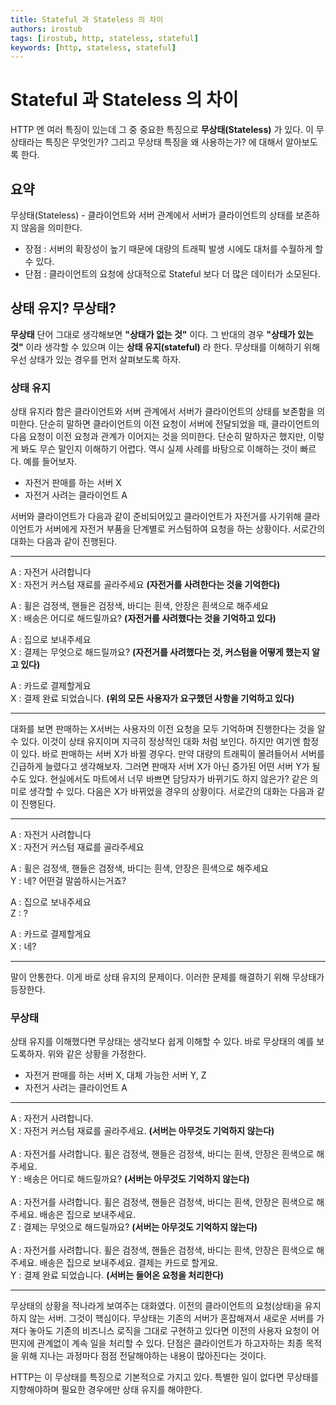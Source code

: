 ```yaml
---
title: Stateful 과 Stateless 의 차이
authors: irostub
tags: [irostub, http, stateless, stateful]
keywords: [http, stateless, stateful]
---
```


# Stateful 과 Stateless 의 차이

HTTP 엔 여러 특징이 있는데 그 중 중요한 특징으로 **무상태(Stateless)** 가 있다. 이 무상태라는 특징은 무엇인가? 그리고 무상태 특징을 왜 사용하는가? 에 대해서 알아보도록 한다.

## 요약

무상태(Stateless) - 클라이언트와 서버 관계에서 서버가 클라이언트의 상태를 보존하지 않음을 의미한다.

- 장점 : 서버의 확장성이 높기 때문에 대량의 트래픽 발생 시에도 대처를 수월하게 할 수 있다.
- 단점 : 클라이언트의 요청에 상대적으로 Stateful 보다 더 많은 데이터가 소모된다.

## 상태 유지? 무상태?

**무상태** 단어 그대로 생각해보면 **"상태가 없는 것"** 이다. 그 반대의 경우 **"상태가 있는 것"** 이라 생각할 수 있으며 이는 **상태 유지(stateful)** 라 한다. 무상태를 이해하기 위해 우선 상태가 있는 경우를 먼저 살펴보도록 하자.


### 상태 유지

상태 유지라 함은 클라이언트와 서버 관계에서 서버가 클라이언트의 상태를 보존함을 의미한다. 단순히 말하면 클라이언트의 이전 요청이 서버에 전달되었을 때, 클라이언트의 다음 요청이 이전 요청과 관계가 이어지는 것을 의미한다. 단순히 말하자곤 했지만, 이렇게 봐도 무슨 말인지 이해하기 어렵다. 역시 실제 사례를 바탕으로 이해하는 것이 빠르다. 예를 들어보자.

- 자전거 판매를 하는 서버 X
- 자전거 사려는 클라이언트 A

서버와 클라이언트가 다음과 같이 준비되어있고 클라이언트가 자전거를 사기위해 클라이언트가 서버에게 자전거 부품을 단계별로 커스텀하여 요청을 하는 상황이다. 서로간의 대화는 다음과 같이 진행된다.

---

A : 자전거 사려합니다  
X : 자전거 커스텀 재료를 골라주세요 **(자전거를 사려한다는 것을 기억한다)**
  
  
A : 휠은 검정색, 핸들은 검정색, 바디는 흰색, 안장은 흰색으로 해주세요  
X : 배송은 어디로 해드릴까요? **(자전거를 사려했다는 것을 기억하고 있다)**
  
  
A : 집으로 보내주세요  
X : 결제는 무엇으로 해드릴까요? **(자전거를 사려했다는 것, 커스텀을 어떻게 했는지 알고 있다)**
  
  
A : 카드로 결제할게요  
X : 결제 완료 되었습니다. **(위의 모든 사용자가 요구했던 사항을 기억하고 있다)**

---

대화를 보면 판매하는 X서버는 사용자의 이전 요청을 모두 기억하며 진행한다는 것을 알 수 있다. 이것이 상태 유지이며 지극히 정상적인 대화 처럼 보인다. 하지만 여기엔 함정이 있다. 바로 판매하는 서버 X가 바뀔 경우다. 만약 대량의 트래픽이 몰려들어서 서버를 긴급하게 늘렸다고 생각해보자. 그러면 판매자 서버 X가 아닌 증가된 어떤 서버 Y가 될 수도 있다. 현실에서도 마트에서 너무 바쁘면 담당자가 바뀌기도 하지 않은가? 같은 의미로 생각할 수 있다. 다음은 X가 바뀌었을 경우의 상황이다. 서로간의 대화는 다음과 같이 진행된다.

---

A : 자전거 사려합니다  
X : 자전거 커스텀 재료를 골라주세요
  
  
A : 휠은 검정색, 핸들은 검정색, 바디는 흰색, 안장은 흰색으로 해주세요  
Y : 네? 어떤걸 말씀하시는거죠?
  
  
A : 집으로 보내주세요  
Z : ?
  
  
A : 카드로 결제할게요  
X : 네?

---

말이 안통한다. 이게 바로 상태 유지의 문제이다. 이러한 문제를 해결하기 위해 무상태가 등장한다.
<br/>

### 무상태

상태 유지를 이해했다면 무상태는 생각보다 쉽게 이해할 수 있다. 바로 무상태의 예를 보도록하자. 위와 같은 상황을 가정한다.

- 자전거 판매를 하는 서버 X, 대체 가능한 서버 Y, Z
- 자전거 사려는 클라이언트 A

---

A : 자전거 사려합니다.  
X : 자전거 커스텀 재료를 골라주세요. **(서버는 아무것도 기억하지 않는다)**
<br/>
<br/>
A : 자전거를 사려합니다. 휠은 검정색, 핸들은 검정색, 바디는 흰색, 안장은 흰색으로 해주세요.  
Y : 배송은 어디로 해드릴까요? **(서버는 아무것도 기억하지 않는다)**
<br/>
<br/>
A : 자전거를 사려합니다. 휠은 검정색, 핸들은 검정색, 바디는 흰색, 안장은 흰색으로 해주세요. 배송은 집으로 보내주세요.  
Z : 결제는 무엇으로 해드릴까요? **(서버는 아무것도 기억하지 않는다)**
<br/>
<br/>
A : 자전거를 사려합니다. 휠은 검정색, 핸들은 검정색, 바디는 흰색, 안장은 흰색으로 해주세요. 배송은 집으로 보내주세요. 결제는 카드로 할게요.  
Y : 결제 완료 되었습니다. **(서버는 들어온 요청을 처리한다)**

---

무상태의 상황을 적나라게 보여주는 대화였다. 이전의 클라이언트의 요청(상태)을 유지하지 않는 서버. 그것이 핵심이다. 무상태는 기존의 서버가 혼잡해져서 새로운 서버를 가져다 놓아도 기존의 비즈니스 로직을 그대로 구현하고 있다면 이전의 사용자 요청이 어떤지에 관계없이 계속 일을 처리할 수 있다. 
단점은 클라이언트가 하고자하는 최종 목적을 위해 지나는 과정마다 점점 전달해야하는 내용이 많아진다는 것이다.

HTTP는 이 무상태를 특징으로 기본적으로 가지고 있다. 특별한 일이 없다면 무상태를 지향해야하며 필요한 경우에만 상태 유지를 해야한다.
